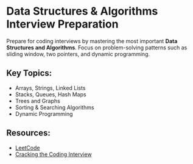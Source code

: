# Data Structures & Algorithms Interview Preparation

Prepare for coding interviews by mastering the most important **Data Structures and Algorithms**. Focus on problem-solving patterns such as sliding window, two pointers, and dynamic programming.

## Key Topics:
- Arrays, Strings, Linked Lists
- Stacks, Queues, Hash Maps
- Trees and Graphs
- Sorting & Searching Algorithms
- Dynamic Programming

## Resources:
- [LeetCode](https://leetcode.com/)
- [Cracking the Coding Interview](https://www.amazon.com/Cracking-Coding-Interview-Programming-Questions/dp/0984782850)
